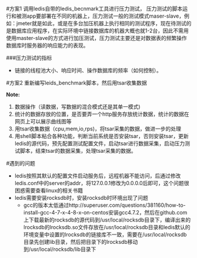#方案1
调用ledis自带的ledis_becnmark工具进行压力测试， 压力测试的脚本运行和被测app要部署在不同的机器上，压力测试一般的测试模式maser-slave，例如：jmeter就是如此，或是在多台加压机器上执行相同的测试程序，现在待测试的是数据库应用程序，在实际环境中链接数据库的机器大概也就1-2台，因此不需用使用master-slave的方式进行加压测试，压力测试主要还是对数据表的频繁操作数据库时服务器的响应能力的表现。

###压力测试的指标
+ 链接的线程池大小、响应时间、操作数据库的频率（如何控制）。

#方案2
重新编写leids_benchmark脚本，然后用tsar收集数据

**Note:**

  1. 数据操作（读数据，写数据的混合模式还是其单一模式)
  2. 统计的数据存放的位置，是否要弄一个http服务存放统计数据，统计的数据在网页上可以展示曲线图等
  3. 用tsar收集数据（cpu,mem,io,rps)，将tsar采集的数据，做进一步的处理
  4. 用shell脚本粘合各种功能，判断当前系统是否安装tsar，否则安装tsar，更新ledis的源代码，预先配置测试配置文件，启动tsar进行数据采集，启动压力测试脚本，结束tsar的数据采集，处理tsar采集的数据。

#遇到的问题

+ ledis按照其默认的配置文件启动服务后，远程机器不能访问，后通过修改ledis.conf中的server的addr，将127.0.0.1修改为0.0.0.0后即可，这个问题很困惑需要查看linux的相关书籍
+ ledis需要安装rocksdb时，安装rocksdb时环境出现了问题
  + gcc的版本太低通过http://superuser.com/questions/381160/how-to-install-gcc-4-7-x-4-8-x-on-centos安装gcc4.7.2，然后在github.com上下载最新的rocksdb的源代码到/usr/local/rocksdb目录下，编译出来的lrocksdb的lrocksdb.so文件存放在/usr/local/rocksdb目录和ledis默认的环境变量中设置的lrocksdb的链接库不一致，需要在/usr/local/rocksdb目录先创建lib目录，然后把目录下的lrocksdb移动到/usr/local/rocksdb/lib目录下
